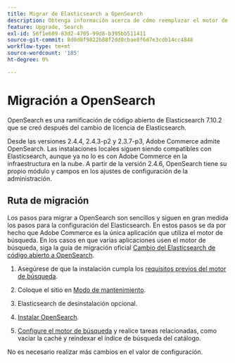 ```yaml
---
title: Migrar de Elasticsearch a OpenSearch
description: Obtenga información acerca de cómo reemplazar el motor de búsqueda utilizado para las instalaciones locales de Adobe Commerce.
feature: Upgrade, Search
exl-id: 56f1e609-83d2-4705-99d8-b395bb511411
source-git-commit: 8d0d8f9822b88f2dd8cbae8f6d7e3cdb14cc4848
workflow-type: tm+mt
source-wordcount: '185'
ht-degree: 0%

---
```


# Migración a OpenSearch

OpenSearch es una ramificación de código abierto de Elasticsearch 7.10.2 que se creó después del cambio de licencia de Elasticsearch.

Desde las versiones 2.4.4, 2.4.3-p2 y 2.3.7-p3, Adobe Commerce admite OpenSearch. Las instalaciones locales siguen siendo compatibles con Elasticsearch, aunque ya no lo es con Adobe Commerce en la infraestructura en la nube. A partir de la versión 2.4.6, OpenSearch tiene su propio módulo y campos en los ajustes de configuración de la administración.

## Ruta de migración

Los pasos para migrar a OpenSearch son sencillos y siguen en gran medida los pasos para la configuración del Elasticsearch. En estos pasos se da por hecho que Adobe Commerce es la única aplicación que utiliza el motor de búsqueda. En los casos en que varias aplicaciones usen el motor de búsqueda, siga la guía de migración oficial [Cambio del Elasticsearch de código abierto a OpenSearch](https://opensearch.org/blog/technical-posts/2021/10/moving-from-opensource-elasticsearch-to-opensearch/).

1. Asegúrese de que la instalación cumpla los [requisitos previos del motor de búsqueda](../../installation/prerequisites/search-engine/overview.md).

1. Coloque el sitio en [Modo de mantenimiento](../../installation/tutorials/maintenance-mode.md).

1. Elasticsearch de desinstalación opcional.

1. [Instalar OpenSearch](https://opensearch.org/docs/latest/opensearch/install/important-settings/).

1. [Configure el motor de búsqueda](../../configuration/search/configure-search-engine.md) y realice tareas relacionadas, como vaciar la caché y reindexar el índice de búsqueda del catálogo.

No es necesario realizar más cambios en el valor de configuración.
